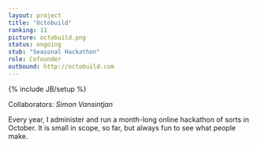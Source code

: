 ```yaml
---
layout: project
title: "Octobuild"
ranking: 11
picture: octobuild.png
status: ongoing
stub: "Seasonal Hackathon"
role: Cofounder
outbound: http://octobuild.com
---
```

{% include JB/setup %}

Collaborators: _Simon Vansintjan_

Every year, I administer and run a month-long online hackathon of sorts in October. It is small in scope, so far, but always fun to see what people make.
